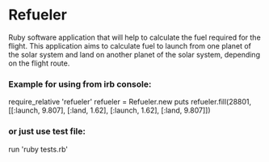 # Refueler
Ruby software application that will help to calculate the fuel required for the flight. This application aims to calculate fuel to launch from one planet of the solar system and land on another planet of the solar system, depending on the flight route.

### Example for using from irb console:

require_relative 'refueler'
refueler = Refueler.new
puts refueler.fill(28801, [[:launch, 9.807], [:land, 1.62], [:launch, 1.62], [:land, 9.807]])

### or just use test file:

run 'ruby tests.rb'
